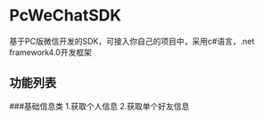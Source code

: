 # PcWeChatSDK
基于PC版微信开发的SDK，可接入你自己的项目中，采用c#语言，.net framework4.0开发框架

## 功能列表

###基础信息类
1.获取个人信息
2.获取单个好友信息


